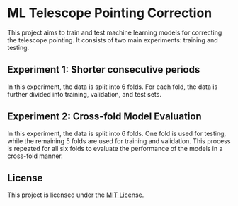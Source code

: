 # ML Telescope Pointing Correction

This project aims to train and test machine learning models for correcting the telescope pointing. It consists of two main experiments: training and testing.

## Experiment 1: Shorter consecutive periods

In this experiment, the data is split into 6 folds. For each fold, the data is further divided into training, validation, and test sets. 


## Experiment 2: Cross-fold Model Evaluation

In this experiment, the data is split into 6 folds. One fold is used for testing, while the remaining 5 folds are used for training and validation. This process is repeated for all six folds to evaluate the performance of the models in a cross-fold manner.


## License

This project is licensed under the [MIT License](LICENSE).
